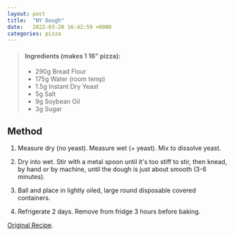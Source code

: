 ```yaml
---
layout: post
title:  "NY Dough"
date:   2022-03-20 16:42:59 +0000
categories: pizza
---
```

> #### Ingredients (makes 1 16" pizza):
>
> - 290g Bread Flour 
> - 175g Water (room temp) 
> - 1.5g Instant Dry Yeast
> - 5g Salt 
> - 9g Soybean Oil 
> - 3g Sugar


## Method


1. Measure dry (no yeast). Measure wet (+ yeast). Mix to dissolve yeast. 

2. Dry into wet. Stir with a metal spoon until it's too stiff to stir, then knead, by hand or by machine, until the dough is just about smooth (3-6 minutes). 

3. Ball and place in lightly oiled, large round disposable covered containers. 

4. Refrigerate 2 days. Remove from fridge 3 hours before baking.


[Original Recipe][original-recipe].

[original-recipe]: https://www.pizzamaking.com/forum/index.php/topic,27591.msg279664.html